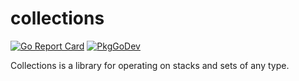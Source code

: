 # collections
[![Go Report Card](https://goreportcard.com/badge/github.com/philhanna/collections)][idGoReportCard]
[![PkgGoDev](https://pkg.go.dev/badge/github.com/philhanna/collections)][idPkgGoDev]

Collections is a library for operating on stacks and sets of any type.


[idGoReportCard]: https://goreportcard.com/report/github.com/philhanna/collections
[idPkgGoDev]: https://pkg.go.dev/github.com/philhanna/collections
